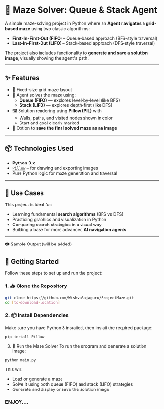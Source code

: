# 🧠 Maze Solver: Queue & Stack Agent

A simple maze-solving project in Python where an **Agent navigates a grid-based maze** using two classic algorithms:

- **First-In-First-Out (FIFO)** – Queue-based approach (BFS-style traversal)  
- **Last-In-First-Out (LIFO)** – Stack-based approach (DFS-style traversal)

The project also includes functionality to **generate and save a solution image**, visually showing the agent's path.

---

## ✨ Features

- 🧱 Fixed-size grid maze layout
- 🤖 Agent solves the maze using:
  - **Queue (FIFO)** — explores level-by-level (like BFS)
  - **Stack (LIFO)** — explores depth-first (like DFS)
- 🖼️ Solution rendering using **Pillow (PIL)** with:
  - Walls, paths, and visited nodes shown in color
  - Start and goal clearly marked
- 💾 Option to **save the final solved maze as an image**

---

## 📦 Technologies Used

- **Python 3.x**
- [`Pillow`](https://pypi.org/project/Pillow/) – for drawing and exporting images
- Pure Python logic for maze generation and traversal

---

## 🚀 Use Cases

This project is ideal for:

- Learning fundamental **search algorithms** (BFS vs DFS)
- Practicing graphics and visualization in Python
- Comparing search strategies in a visual way
- Building a base for more advanced **AI navigation agents**

---

📷 Sample Output (will be added)

## 🏁 Getting Started

Follow these steps to set up and run the project:

### 1. 📥 Clone the Repository

```bash
git clone https://github.com/WishvaRajaguru/ProjectMaze.git
cd [to-download-location]
```

### 2. 📦 Install Dependencies

Make sure you have Python 3 installed, then install the required package:

```bash
pip install Pillow
```

3. 🚀 Run the Maze Solver
To run the program and generate a solution image:

```bash
python main.py
```

This will:

- Load or generate a maze
- Solve it using both queue (FIFO) and stack (LIFO) strategies
- Generate and display or save the solution image


### ENJOY....
